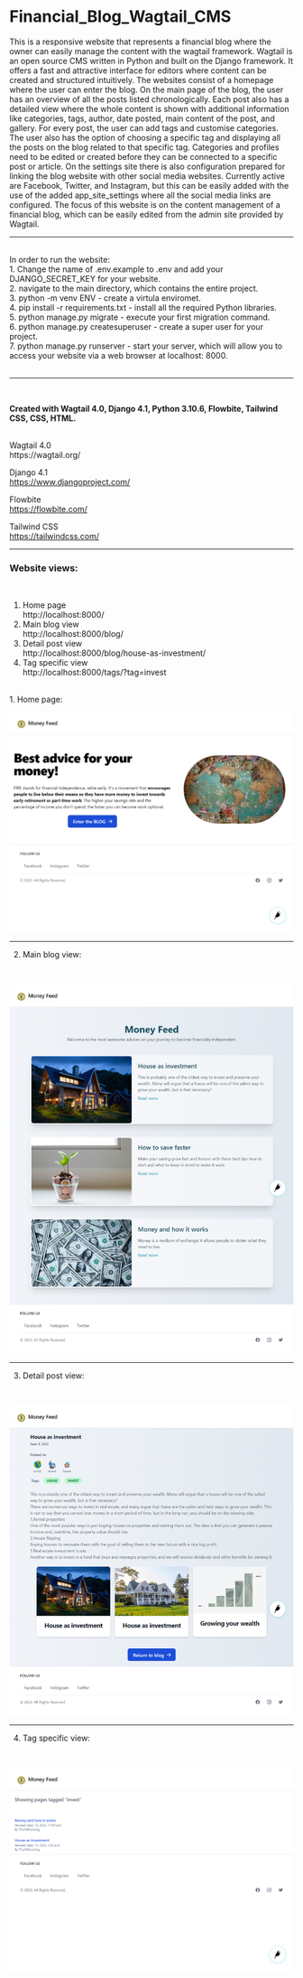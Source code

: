 # Financial_Blog_Wagtail_CMS

This is a responsive website that represents a financial blog where the owner can easily manage the content with the wagtail framework. Wagtail is an open source CMS written in Python and built on the Django framework.
It offers a fast and attractive interface for editors where content can be created and structured intuitively.
The websites consist of a homepage where the user can enter the blog.
On the main page of the blog, the user has an overview of all the posts listed chronologically.
Each post also has a detailed view where the whole content is shown with additional information like categories, tags, author, date posted, main content of the post, and gallery.
For every post, the user can add tags and customise categories.
The user also has the option of choosing a specific tag and displaying all the posts on the blog related to that specific tag. Categories and profiles need to be edited or created before they can be connected to a specific post or article.
On the settings site there is also configuration prepared for linking the blog website with other social media websites. Currently active are Facebook, Twitter, and Instagram, but this can be easily added with the use of the added app_site_settings where all the social media links are configured.
The focus of this website is on the content management of a financial blog, which can be easily edited from the admin site provided by Wagtail.</br>

---

<br>
In order to run the website: <br>
1. Change the name of .env.example to .env and add your DJANGO_SECRET_KEY for your website. </br>
2. navigate to the main directory, which contains the entire project. </br>
3. python -m venv ENV - create a virtula enviromet. </br>
4. pip install -r requirements.txt - install all the required Python libraries. </br>
5. python manage.py migrate - execute your first migration command. </br>
6. python manage.py createsuperuser - create a super user for your project. </br>
7. python manage.py runserver - start your server, which will allow you to access your website via a web browser at localhost: 8000. </br>
</br>

---

</br>

**Created with  Wagtail 4.0, Django 4.1, Python 3.10.6, Flowbite, Tailwind CSS, CSS, HTML.**
</br>

</br>
Wagtail 4.0</br>
https://wagtail.org/ </br>

Django 4.1 </br>
https://www.djangoproject.com/ </br>

Flowbite</br>
https://flowbite.com/ </br>

Tailwind CSS </br>
https://tailwindcss.com/ </br>


---

### Website views:
</br>

1. Home page</br>
http://localhost:8000/</br>
2. Main blog view </br>
http://localhost:8000/blog/</br>
3. Detail post view</br>
http://localhost:8000/blog/house-as-investment/</br>
4. Tag specific view</br>
http://localhost:8000/tags/?tag=invest</br>



</br>
1. Home page:
</br>

![Screenshot](docs/img/Home.png)
</br>

---

2. Main blog view:
</br>

![Screenshot](docs/img/Blog_main_view.png)
</br>

---

3. Detail post view:
</br>


![Screenshot](docs/img/Post_detail_view.png)
</br>

---

4. Tag specific view:
</br>

![Screenshot](docs/img/Tag_related_posts.png)

